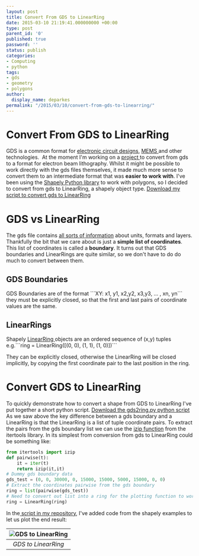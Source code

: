 ```yaml
---
layout: post
title: Convert From GDS to LinearRing
date: 2015-03-10 21:19:41.000000000 +00:00
type: post
parent_id: '0'
published: true
password: ''
status: publish
categories:
- Computing
- python
tags:
- gds
- geometry
- polygons
author:
  display_name: deparkes
permalink: "/2015/03/10/convert-from-gds-to-linearring/"
---
```

<h1>Convert From GDS to LinearRing</h1>
GDS is a common format for <a title="Layout Design Software" href="{{site.baseurl}}/2015/02/21/layout-design-software/">electronic circuit designs</a>, <a href="https://en.wikipedia.org/wiki/Microelectromechanical_systems">MEMS </a>and other technologies.  At the moment I'm working on a <a href="https://github.com/deparkes/gds2ecp">project </a>to convert from gds to a format for electron beam lithography.
Whilst it might be possible to work directly with the gds files themselves, it made much more sense to convert them to an intermediate format that was <strong>easier to work with</strong>.
I've been using the <a href="https://toblerity.org/shapely/manual.html">Shapely Python library</a> to work with polygons, so I decided to convert from gds to LinearRing, a shapely object type.
<a href="https://github.com/deparkes/shapely_tests/blob/master/gds2ring.py">Download my script to convert gds to LinearRing</a>
<h1>GDS vs LinearRing</h1>
The gds file contains <a href="https://www.rulabinsky.com/cavd/text/chapc.html">all sorts of information</a> about units, formats and layers. Thankfully the bit that we care about is just a <strong>simple list of coordinates</strong>. This list of coordinates is called a <strong>boundary</strong>.
It turns out that GDS boundaries and LinearRings are quite similar, so we don't have to do do much to convert between them.
<h2>GDS Boundaries</h2>
GDS Boundaries are of the format
```XY: x1, y1, x2,y2, x3,y3, ... , xn, yn```
they must be explicitly closed, so that the first and last pairs of coordinate values are the same.
<h2>LinearRings</h2>
Shapely <a href="https://toblerity.org/shapely/manual.html#linearrings">LinearRing </a>objects are an ordered sequence of (x,y) tuples
e.g.```ring = LinearRing([(0, 0), (1, 1), (1, 0)])```


They can be explicitly closed, otherwise the LinearRing will be closed implicitly, by copying the first coordinate pair to the last position in the ring.
<h1>Convert GDS to LinearRing</h1>
To quickly demonstrate how to convert a shape from GDS to LinearRing I've put together a short python script.
<a href="https://github.com/deparkes/shapely_tests/blob/master/gds2ring.py">Download the gds2ring.py python script</a>
As we saw above the key difference between a gds boundary and a LinearRing is that the LinearRing is a list of tuple coordinate pairs. To extract the pairs from the gds boundary list we can use the <a href="https://stackoverflow.com/questions/4628290/pairs-from-single-list">izip function</a> from the itertools library.
In its simplest from conversion from gds to LinearRing could be something like:

```python
from itertools import izip
def pairwise(t):
    it = iter(t)
    return izip(it,it)
# Dummy gds boundary data
gds_test = (0, 0, 30000, 0, 15000, 15000, 5000, 15000, 0, 0)
# Extract the coordinates pairwise from the gds boundary
ring = list(pairwise(gds_test))
# Need to convert out list into a ring for the plotting function to work
ring = LinearRing(ring)
```
In the<a href="https://github.com/deparkes/shapely_tests/blob/master/gds2ring.py"> script in my repository</a>, I've added code from the shapely examples to let us plot the end result:

| ![GDS to LinearRing]({{site.baseurl}}/assets/2015/03/gds2ring-300x286.png) |
|:--:|
| *GDS to LinearRing* |
